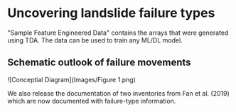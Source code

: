 # Uncovering landslide failure types

"Sample Feature Engineered Data" contains the arrays that were generated using TDA. The data can be used to train any ML/DL model. 

## Schematic outlook of failure movements
![Conceptial Diagram](Images/Figure 1.png)

We also release the documentation of two inventories from Fan et al. (2019) which are now documented with failure-type information.
